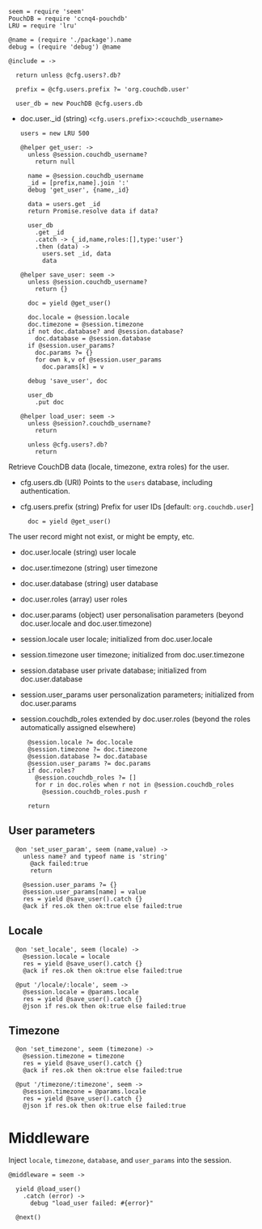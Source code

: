    seem = require 'seem'
    PouchDB = require 'ccnq4-pouchdb'
    LRU = require 'lru'

    @name = (require './package').name
    debug = (require 'debug') @name

    @include = ->

      return unless @cfg.users?.db?

      prefix = @cfg.users.prefix ?= 'org.couchdb.user'

      user_db = new PouchDB @cfg.users.db

* doc.user._id (string) `<cfg.users.prefix>:<couchdb_username>`

      users = new LRU 500

      @helper get_user: ->
        unless @session.couchdb_username?
          return null

        name = @session.couchdb_username
        _id = [prefix,name].join ':'
        debug 'get_user', {name,_id}

        data = users.get _id
        return Promise.resolve data if data?

        user_db
          .get _id
          .catch -> {_id,name,roles:[],type:'user'}
          .then (data) ->
            users.set _id, data
            data

      @helper save_user: seem ->
        unless @session.couchdb_username?
          return {}

        doc = yield @get_user()

        doc.locale = @session.locale
        doc.timezone = @session.timezone
        if not doc.database? and @session.database?
          doc.database = @session.database
        if @session.user_params?
          doc.params ?= {}
          for own k,v of @session.user_params
            doc.params[k] = v

        debug 'save_user', doc

        user_db
          .put doc

      @helper load_user: seem ->
        unless @session?.couchdb_username?
          return

        unless @cfg.users?.db?
          return

Retrieve CouchDB data (locale, timezone, extra roles) for the user.

* cfg.users.db (URI) Points to the `users` database, including authentication.
* cfg.users.prefix (string) Prefix for user IDs [default: `org.couchdb.user`]

        doc = yield @get_user()

The user record might not exist, or might be empty, etc.

* doc.user.locale (string) user locale
* doc.user.timezone (string) user timezone
* doc.user.database (string) user database
* doc.user.roles (array) user roles
* doc.user.params (object) user personalisation parameters (beyond doc.user.locale and doc.user.timezone)
* session.locale user locale; initialized from doc.user.locale
* session.timezone user timezone; initialized from doc.user.timezone
* session.database user private database; initialized from doc.user.database
* session.user_params user personalization parameters; initialized from doc.user.params
* session.couchdb_roles extended by doc.user.roles (beyond the roles automatically assigned elsewhere)

        @session.locale ?= doc.locale
        @session.timezone ?= doc.timezone
        @session.database ?= doc.database
        @session.user_params ?= doc.params
        if doc.roles?
          @session.couchdb_roles ?= []
          for r in doc.roles when r not in @session.couchdb_roles
            @session.couchdb_roles.push r

        return

User parameters
---------------

      @on 'set_user_param', seem (name,value) ->
        unless name? and typeof name is 'string'
          @ack failed:true
          return

        @session.user_params ?= {}
        @session.user_params[name] = value
        res = yield @save_user().catch {}
        @ack if res.ok then ok:true else failed:true

Locale
------

      @on 'set_locale', seem (locale) ->
        @session.locale = locale
        res = yield @save_user().catch {}
        @ack if res.ok then ok:true else failed:true

      @put '/locale/:locale', seem ->
        @session.locale = @params.locale
        res = yield @save_user().catch {}
        @json if res.ok then ok:true else failed:true

Timezone
--------

      @on 'set_timezone', seem (timezone) ->
        @session.timezone = timezone
        res = yield @save_user().catch {}
        @ack if res.ok then ok:true else failed:true

      @put '/timezone/:timezone', seem ->
        @session.timezone = @params.locale
        res = yield @save_user().catch {}
        @json if res.ok then ok:true else failed:true

Middleware
==========

Inject `locale`, `timezone`, `database`, and `user_params` into the session.

    @middleware = seem ->

      yield @load_user()
        .catch (error) ->
          debug "load_user failed: #{error}"

      @next()
